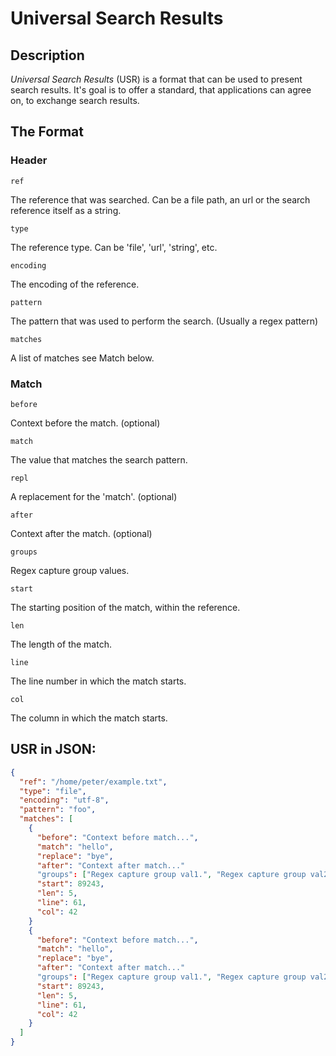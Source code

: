 # Universal Search Results

## Description

*Universal Search Results* (USR) is a format that can be used to present search results.
It's goal is to offer a standard, that applications can agree on, to exchange search results.

## The Format

### Header

`ref`


The reference that was searched. Can be a file path, an url or the search 
reference itself as a string.

`type`

The reference type. Can be 'file', 'url', 'string', etc.

`encoding`

The encoding of the reference.

`pattern`

The pattern that was used to perform the search. (Usually a regex pattern)

`matches`

A list of matches see Match below. 


### Match

`before`

Context before the match. (optional)

`match`

The value that matches the search pattern.

`repl`

A replacement for the 'match'. (optional)

`after`

Context after the match. (optional)

`groups`

Regex capture group values.

`start`

The starting position of the match, within the reference.

`len`

The length of the match.

`line`

The line number in which the match starts.

`col`

The column in which the match starts.



## USR in JSON:

```json
{
  "ref": "/home/peter/example.txt",
  "type": "file",
  "encoding": "utf-8",
  "pattern": "foo",
  "matches": [
    {
      "before": "Context before match...",
      "match": "hello",
      "replace": "bye",
      "after": "Context after match..."
      "groups": ["Regex capture group val1.", "Regex capture group val2"],
      "start": 89243,
      "len": 5,
      "line": 61,
      "col": 42
    }
    {
      "before": "Context before match...",
      "match": "hello",
      "replace": "bye",
      "after": "Context after match..."
      "groups": ["Regex capture group val1.", "Regex capture group val2"],
      "start": 89243,
      "len": 5,
      "line": 61,
      "col": 42
    }     
  ]
}
```

